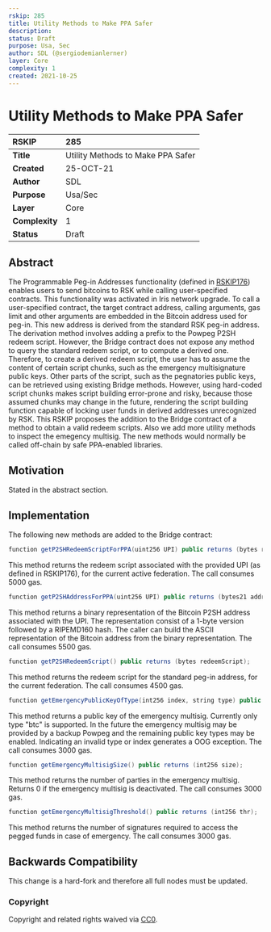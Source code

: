 ```yaml
---
rskip: 285
title: Utility Methods to Make PPA Safer
description: 
status: Draft
purpose: Usa, Sec
author: SDL (@sergiodemianlerner)
layer: Core
complexity: 1
created: 2021-10-25
---
```


# Utility Methods to Make PPA Safer

|RSKIP          |285           |
| :------------ |:-------------|
|**Title**      |Utility Methods to Make PPA Safer |
|**Created**    |25-OCT-21 |
|**Author**     |SDL |
|**Purpose**    |Usa/Sec |
|**Layer**      |Core |
|**Complexity** |1 |
|**Status**     |Draft |

## Abstract

The Programmable Peg-in Addresses functionality (defined in [RSKIP176](https://github.com/rsksmart/RSKIPs/blob/master/IPs/RSKIP276.md)) enables users to send bitcoins to RSK while calling user-specified contracts. This functionality was activated in Iris network upgrade. To call a user-specified contract, the target contract address, calling arguments, gas limit and other arguments are embedded in the Bitcoin address used for peg-in.  This new address is derived from the standard RSK peg-in address. The derivation method involves adding a prefix to the Powpeg P2SH redeem script. However, the Bridge contract does not expose any method to query the standard redeem script, or to compute a derived one. Therefore, to create a derived redeem script, the user has to assume the content of certain script chunks, such as the emergency multisignature public keys. Other parts of the script, such as the pegnatories public keys, can be retrieved using existing Bridge methods. However, using hard-coded script chunks makes script building error-prone and risky, because those assumed chunks may change in the future, rendering the script building function capable of locking user funds in derived addresses unrecognized by RSK. This RSKIP proposes the addition to the Bridge contract of a method to obtain a valid redeem scripts. Also we add more utility methods to inspect the emegency multisig. The new methods would normally be called off-chain by safe PPA-enabled libraries.

## Motivation

Stated in the abstract section.

## Implementation

The following new methods are added to the Bridge contract:

```java
function getP2SHRedeemScriptForPPA(uint256 UPI) public returns (bytes redeemScript);
```

This method returns the redeem script associated with the provided UPI (as defined in RSKIP176), for the current active federation. The call consumes 5000 gas.

```java
function getP2SHAddressForPPA(uint256 UPI) public returns (bytes21 address);
```
This method returns a binary representation of the Bitcoin P2SH address associated with the UPI. The representation consist of a 1-byte version followed by a RIPEMD160 hash. The caller can build the ASCII representation of the Bitcoin address from the binary representation.
The call consumes 5500 gas.

```java
function getP2SHRedeemScript() public returns (bytes redeemScript);
```

This method returns the redeem script for the standard peg-in address, for the current federation. The call consumes 4500 gas.

```java
function getEmergencyPublicKeyOfType(int256 index, string type) public returns (bytes pubkey);
```
This method returns a public key of the emergency multisig.
Currently only type "btc" is supported. In the future the emergency multisig may be provided by a backup Powpeg and the remaining public key types may be enabled. Indicating an invalid type or index generates a OOG exception. The call consumes 3000 gas.

```java
function getEmergencyMultisigSize() public returns (int256 size);
```
This method returns the number of parties in the emergency multisig. Returns 0 if the emergency multisig is deactivated. The call consumes 3000 gas.

```java
function getEmergencyMultisigThreshold() public returns (int256 thr);
```
This method returns the number of signatures required to access the pegged funds in case of emergency. The call consumes 3000 gas.



## Backwards Compatibility

This change is a hard-fork and therefore all full nodes must be updated.

### Copyright

Copyright and related rights waived via [CC0](https://creativecommons.org/publicdomain/zero/1.0/).
